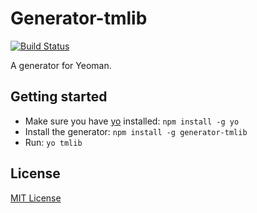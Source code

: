 # Generator-tmlib
[![Build Status](https://secure.travis-ci.org/yosuke-furukawa/generator-tmlib.png?branch=master)](https://travis-ci.org/yosuke-furukawa/generator-tmlib)

A generator for Yeoman.

## Getting started
- Make sure you have [yo](https://github.com/yeoman/yo) installed:
    `npm install -g yo`
- Install the generator: `npm install -g generator-tmlib`
- Run: `yo tmlib`

## License
[MIT License](http://en.wikipedia.org/wiki/MIT_License)
